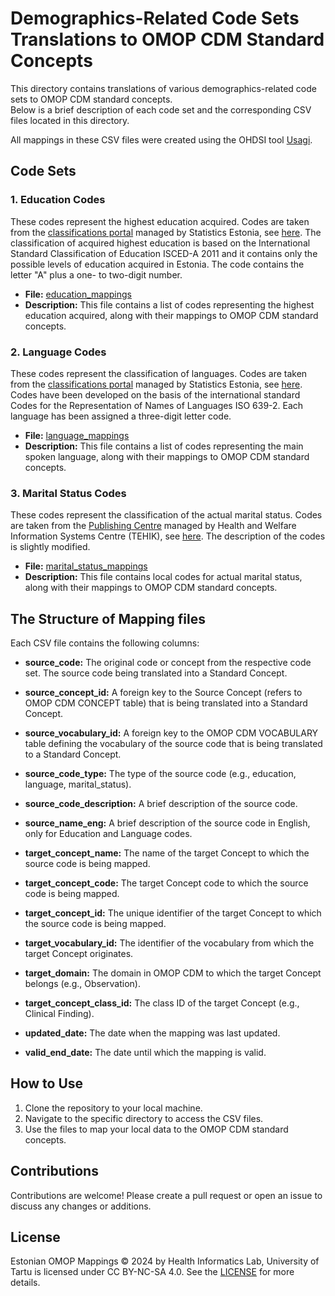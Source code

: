 # Demographics-Related Code Sets Translations to OMOP CDM Standard Concepts

This directory contains translations of various demographics-related code sets to OMOP CDM standard concepts.  
Below is a brief description of each code set and the corresponding CSV files located in this directory.

All mappings in these CSV files were created using the OHDSI tool [Usagi](https://ohdsi.github.io/Usagi/).

## Code Sets

### 1. Education Codes
These codes represent the highest education acquired.
Codes are taken from the [classifications portal](https://klassifikaatorid.stat.ee/) managed by Statistics Estonia, see [here](https://klassifikaatorid.stat.ee/item/stat.ee/1e38c151-38ae-4be3-ab46-a591c0096b99/5).
The classification of acquired highest education is based on the International Standard Classification of Education ISCED-A 2011 and it contains only the possible levels of education acquired in Estonia. 
The code contains the letter "A" plus a one- to two-digit number. 

- **File:** [education_mappings](education_mappings.csv)
- **Description:** This file contains a list of codes representing the highest education acquired, along with their mappings to OMOP CDM standard concepts.

### 2. Language Codes
These codes represent the classification of languages. 
Codes are taken from the [classifications portal](https://klassifikaatorid.stat.ee/) managed by Statistics Estonia, see [here](https://klassifikaatorid.stat.ee/item/stat.ee/e42103c7-6fc6-4c66-921f-c46fbcfef205/11).
Codes have been developed on the basis of the international standard Codes for the Representation of Names of Languages ISO 639-2. 
Each language has been assigned a three-digit letter code.

- **File:** [language_mappings](language_mappings.csv)
- **Description:** This file contains a list of codes representing the main spoken language, along with their mappings to OMOP CDM standard concepts.

### 3. Marital Status Codes
These codes represent the classification of the actual marital status.
Codes are taken from the [Publishing Centre](https://pub.e-tervis.ee/classifications) managed by Health and Welfare Information Systems Centre (TEHIK), see [here](https://pub.e-tervis.ee/classifications/Tegelik%20perekonnaseis).
The description of the codes is slightly modified.

- **File:** [marital_status_mappings](marital_status_mappings.csv)
- **Description:** This file contains local codes for actual marital status, along with their mappings to OMOP CDM standard concepts.


## The Structure of Mapping files
Each CSV file contains the following columns:

- **source_code:** The original code or concept from the respective code set. The source code being translated into a Standard Concept. 
- **source_concept_id:** A foreign key to the Source Concept (refers to OMOP CDM CONCEPT table) that is being translated into a Standard Concept. 
- **source_vocabulary_id:** A foreign key to the OMOP CDM VOCABULARY table defining the vocabulary of the source code that is being translated to a Standard Concept. 
- **source_code_type:** The type of the source code (e.g., education, language, marital_status).
- **source_code_description:** A brief description of the source code.
- **source_name_eng:** A brief description of the source code in English, only for Education and Language codes.

- **target_concept_name:** The name of the target Concept to which the source code is being mapped. 
- **target_concept_code:** The target Concept code to which the source code is being mapped. 
- **target_concept_id:** The unique identifier of the target Concept to which the source code is being mapped. 
- **target_vocabulary_id:** The identifier of the vocabulary from which the target Concept originates.
- **target_domain:** The domain in OMOP CDM to which the target Concept belongs (e.g., Observation).
- **target_concept_class_id:** The class ID of the target Concept (e.g., Clinical Finding).

- **updated_date:** The date when the mapping was last updated.
- **valid_end_date:** The date until which the mapping is valid.

## How to Use
1. Clone the repository to your local machine.
2. Navigate to the specific directory to access the CSV files.
3. Use the files to map your local data to the OMOP CDM standard concepts.

## Contributions
Contributions are welcome! Please create a pull request or open an issue to discuss any changes or additions.

## License
Estonian OMOP Mappings © 2024 by Health Informatics Lab, University of Tartu is licensed under CC BY-NC-SA 4.0. See the [LICENSE](../LICENSE.txt) for more details.

